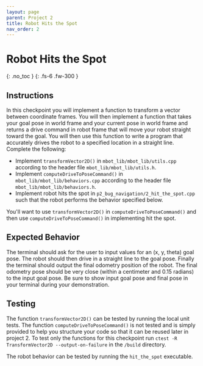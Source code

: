 ```yaml
---
layout: page
parent: Project 2
title: Robot Hits the Spot
nav_order: 2
---
```


# Robot Hits the Spot
{: .no_toc }
{: .fs-6 .fw-300 }

## Instructions

In this checkpoint you will implement a function to transform a vector between coordinate frames. You will then implement a function that takes your goal pose in world frame and your current pose in world frame and returns a drive command in robot frame that will move your robot straight toward the goal. You will then use this function to write a program that accurately drives the robot to a specified location in a straight line. Complete the following:

- Implement ```transformVector2D()``` in ```mbot_lib/mbot_lib/utils.cpp``` according to the header file ```mbot_lib/mbot_lib/utils.h```.
- Implement ```computeDriveToPoseCommand()``` in ```mbot_lib/mbot_lib/behaviors.cpp``` according to the header file ```mbot_lib/mbot_lib/behaviors.h```.
- Implement robot hits the spot in ```p2_bug_navigation/2_hit_the_spot.cpp``` such that the robot performs the behavior specified below.

You'll want to use ```transformVector2D()``` in ```computeDriveToPoseCommand()``` and then use ```computeDriveToPoseCommand()``` in implementing hit the spot. 

## Expected Behavior

The terminal should ask for the user to input values for an (x, y, theta) goal pose. The robot should then drive in a straight line to the goal pose. Finally the terminal should output the final odometry position of the robot. The final odometry pose should be very close (within a centimeter and 0.15 radians) to the input goal pose. Be sure to show input goal pose and final pose in your terminal during your demonstration.

## Testing

The function ```transformVector2D()``` can be tested by running the local unit tests. The function ```computeDriveToPoseCommand()``` is not tested and is simply provided to help you structure your code so that it can be reused later in project 2. To test only the functions for this checkpoint run ```ctest -R TransformVector2D --output-on-failure``` in the ```/build``` directory.

The robot behavior can be tested by running the ```hit_the_spot``` executable. 